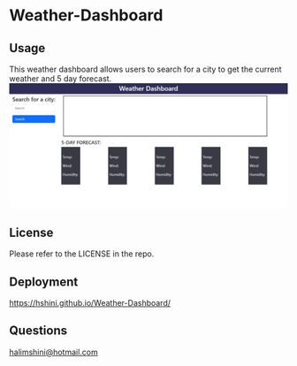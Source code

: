
# Weather-Dashboard

## Usage
This weather dashboard allows users to search for a city to get the current weather and 5 day forecast.
![Weather Dashboard](./Assets/Images/Screenshot.png)
## License
Please refer to the LICENSE in the repo.
## Deployment
https://hshini.github.io/Weather-Dashboard/
## Questions
halimshini@hotmail.com